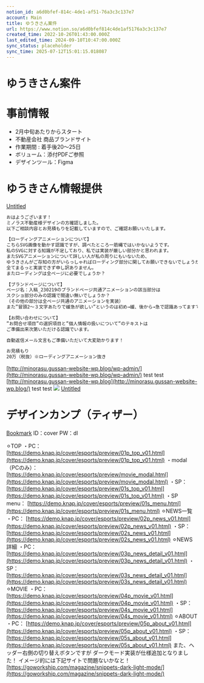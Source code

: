 ```yaml
---
notion_id: a6d0bfef-814c-4de1-af51-76a3c3c137e7
account: Main
title: ゆうきさん案件
url: https://www.notion.so/a6d0bfef814c4de1af5176a3c3c137e7
created_time: 2022-10-26T01:43:00.000Z
last_edited_time: 2024-09-10T10:47:00.000Z
sync_status: placeholder
sync_time: 2025-07-12T15:01:15.018087
---
```

# ゆうきさん案件

  # 事前情報
  - 2月中旬あたりからスタート
  - 不動産会社 商品ブランドサイト
  - 作業期間 : 着手後20〜25日
  - ボリューム：添付PDFご参照
  - デザインツール：Figma
  
  # ゆうきさん情報提供
  [Untitled](https://www.notion.so/a6725fc855bf4249aa327f8046901f09) 
  ```html
おはようございます！
ミノラス不動産様デザインの方確認しました。
以下ご相談内容とお見積もりを記載していますので、ご確認お願いいたします。

【ローディングアニメーションについて】
こちらSVG画像を動かす認識ですが、調べたところ一筋縄ではいかないようです。
私のSVGに対する知識が不足しており、私では実装が厳しい部分かと思われます。
またSVGアニメーションについて詳しい人が私の周りにもいないため、
ゆうきさんがご存知の方がいらっしゃればローディング部分に関してお願いできないでしょうか。
全てまるっと実装できず申し訳ありません。
またローディングは全ページに必要でしょうか？

【ブランドページについて】
ページ名：入稿_230219のブランドページ共通アニメーションの該当部分は
スクショ部分のみの認識で間違い無いでしょうか？
（その他の部分は全ページ共通のアニメーションを実装）
また”冒頭2〜３文字あたりで緩急が欲しい”というのは初め→緩、後から→急で認識あってますでしょうか？

【お問い合わせについて】
”お問合せ項目”の選択項目と”個人情報の扱いについて”のテキストは
ご準備出来次第いただける認識でいます。

自動返信メール文言もご準備いただいて大変助かります！

お見積もり
20万（税抜）※ローディングアニメーション抜き
  ```
  [http://minorasu.gussan-website-wp.blog/wp-admin/](http://minorasu.gussan-website-wp.blog/wp-admin/)
  test
  test
  [http://minorasu.gussan-website-wp.blog](http://minorasu.gussan-website-wp.blog/)
  test
  test
  ![](https://prod-files-secure.s3.us-west-2.amazonaws.com/736adce6-a3a4-4a64-9f74-d9aa055c96d2/c04c17cb-8b44-4d91-9dff-d6083f215866/Untitled.png?X-Amz-Algorithm=AWS4-HMAC-SHA256&X-Amz-Content-Sha256=UNSIGNED-PAYLOAD&X-Amz-Credential=ASIAZI2LB466YVYM5PTX%2F20250719%2Fus-west-2%2Fs3%2Faws4_request&X-Amz-Date=20250719T050053Z&X-Amz-Expires=3600&X-Amz-Security-Token=IQoJb3JpZ2luX2VjEIT%2F%2F%2F%2F%2F%2F%2F%2F%2F%2FwEaCXVzLXdlc3QtMiJIMEYCIQCzvl82FSV0mpHNX0zfEJfOZZpTaZ%2BR2qpxoZ9qwo5JdwIhANWt1fn5rtuoUHs1J8SBnpvjgnohjU6hB%2B6G5peXc1sYKogECJ3%2F%2F%2F%2F%2F%2F%2F%2F%2F%2FwEQABoMNjM3NDIzMTgzODA1IgzhptbnohdhykHj4hkq3APoo%2Bx4CDeAk%2FYdHkF5rptW3hr4jjxJuWiag81MbB3BsYIYiz9SXN3Rt%2FZ76GfXEIxflrszSsABE7vHS%2Fe3QLfHpBLhCqw1R6cKxOvgJoXYYubJk%2FWXpqxtGL%2Bun2zxCaeIrilVQrJD4OquLTbuRR%2BUB1m25MXZDQlDdg9hOUsPHqpcjA%2ByQwOgQBQOPfctVi4NUFpkYi9Tiv%2B0hrTnZThxhfdINWZPKdFPtiUlxG9WrbQy5Uifk5toGzi%2Bjcod4yPxbg%2FYGoSKNAOgadPn9ZD8bZN4igZQKDD%2F%2F3nj%2BbfpW%2Fo5WPJNNBjr3QkqPEF5sJvCvvW2d3SKs32sC3XmaG%2B%2B1iEqcI0Ai0awsW2Md1TI%2FP4d3j0AfMYc4Ul7uJBmAJ8ekcKhq8yWXoyloMy3WXSQaG4y2gVGtK47QpHkWDc468azBtLyRt%2BEIvm7qhP2aCUM%2B6sKTUEfL61ajbwBG0Fskk8KqJJ7FZiCM0QjwaimBwNFX68tu57Gtv%2F9sJmqeKZGRbji%2Bd7Q0cUIOiejhdtjZGUqELPKpDM7JulnVl52RMit5GUZSuVY97t6TphpJdd74pBmat6z%2Fw1e9I0Df%2Btg2UjM12Tir%2FhJ7kGzJ%2Fvssb7ndKd2%2Fhi8lM5ggjCQq%2BzDBjqkAU8txgdD5nVMX08TdV1V9jxDfySbXnYgSF359PDWwZZWE%2FC%2FZC3U09dnvZe13%2FRvZoHGGcH9diaesQaVtPF5R7X1WeqTKM8StyNvnmFSCCMw%2BUgOcfnHTlK52v%2FRfjVz6HPUcOp3MPouCYUBA3MOIeoyX12PVsqXviMN6z8JMlPpvJqxfCTqFzVUGFDoC8JE55ZdZ092FJYsPuqhtaI6opDz6A3W&X-Amz-Signature=f9a5076918f3cba980f03cd86ae65efd1183e84f8ee038af18faf45b4374fb23&X-Amz-SignedHeaders=host&x-amz-checksum-mode=ENABLED&x-id=GetObject)
  [Untitled](https://www.notion.so/5be9ea598af34b2ebe070a32687af995) 
  # デザインカンプ（ティザー）
  [Bookmark](https://drive.google.com/drive/folders/1pWqm6uJxSj4qr6sNH-xEe5TJLtjRn4mP)
  ID：cover
PW：dl

⚪︎TOP
・PC：
  [https://demo.knap.jp/cover/esports/preview/01p_top_v01.html](https://demo.knap.jp/cover/esports/preview/01p_top_v01.html)
  ・modal（PCのみ）：
  [https://demo.knap.jp/cover/esports/preview/movie_modal.html](https://demo.knap.jp/cover/esports/preview/movie_modal.html)
  ・SP：
  [https://demo.knap.jp/cover/esports/preview/01s_top_v01.html](https://demo.knap.jp/cover/esports/preview/01s_top_v01.html)
  ・SP menu：
  [https://demo.knap.jp/cover/esports/preview/01s_menu.html](https://demo.knap.jp/cover/esports/preview/01s_menu.html)
  ⚪︎NEWS一覧
・PC：
  [https://demo.knap.jp/cover/esports/preview/02p_news_v01.html](https://demo.knap.jp/cover/esports/preview/02p_news_v01.html)
  ・SP：
  [https://demo.knap.jp/cover/esports/preview/02s_news_v01.html](https://demo.knap.jp/cover/esports/preview/02s_news_v01.html)
  ⚪︎NEWS詳細
・PC：
  [https://demo.knap.jp/cover/esports/preview/03p_news_detail_v01.html](https://demo.knap.jp/cover/esports/preview/03p_news_detail_v01.html)
  ・SP：
  [https://demo.knap.jp/cover/esports/preview/03s_news_detail_v01.html](https://demo.knap.jp/cover/esports/preview/03s_news_detail_v01.html)
  ⚪︎MOVIE
・PC：
  [https://demo.knap.jp/cover/esports/preview/04p_movie_v01.html](https://demo.knap.jp/cover/esports/preview/04p_movie_v01.html)
  ・SP：
  [https://demo.knap.jp/cover/esports/preview/04s_movie_v01.html](https://demo.knap.jp/cover/esports/preview/04s_movie_v01.html)
  ⚪︎ABOUT
・PC：
  [https://demo.knap.jp/cover/esports/preview/05p_about_v01.html](https://demo.knap.jp/cover/esports/preview/05p_about_v01.html)
  ・SP：
  [https://demo.knap.jp/cover/esports/preview/05s_about_v01.html](https://demo.knap.jp/cover/esports/preview/05s_about_v01.html)
  また、ヘッダー右側の切り替えボタンですが
ダークモード実装が仕様追加となりました！
イメージ的には下記サイトで問題ないかなと！
  [https://goworkship.com/magazine/snippets-dark-light-mode/](https://goworkship.com/magazine/snippets-dark-light-mode/)